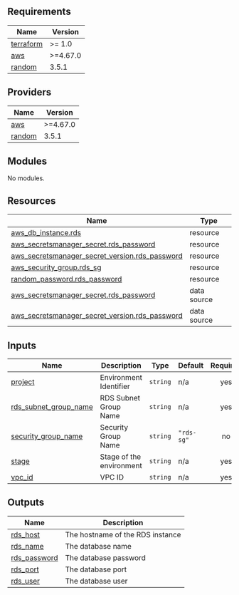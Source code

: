 <!-- BEGIN_TF_DOCS -->
## Requirements

| Name | Version |
|------|---------|
| <a name="requirement_terraform"></a> [terraform](#requirement\_terraform) | >= 1.0 |
| <a name="requirement_aws"></a> [aws](#requirement\_aws) | >=4.67.0 |
| <a name="requirement_random"></a> [random](#requirement\_random) | 3.5.1 |

## Providers

| Name | Version |
|------|---------|
| <a name="provider_aws"></a> [aws](#provider\_aws) | >=4.67.0 |
| <a name="provider_random"></a> [random](#provider\_random) | 3.5.1 |

## Modules

No modules.

## Resources

| Name | Type |
|------|------|
| [aws_db_instance.rds](https://registry.terraform.io/providers/hashicorp/aws/latest/docs/resources/db_instance) | resource |
| [aws_secretsmanager_secret.rds_password](https://registry.terraform.io/providers/hashicorp/aws/latest/docs/resources/secretsmanager_secret) | resource |
| [aws_secretsmanager_secret_version.rds_password](https://registry.terraform.io/providers/hashicorp/aws/latest/docs/resources/secretsmanager_secret_version) | resource |
| [aws_security_group.rds_sg](https://registry.terraform.io/providers/hashicorp/aws/latest/docs/resources/security_group) | resource |
| [random_password.rds_password](https://registry.terraform.io/providers/hashicorp/random/3.5.1/docs/resources/password) | resource |
| [aws_secretsmanager_secret.rds_password](https://registry.terraform.io/providers/hashicorp/aws/latest/docs/data-sources/secretsmanager_secret) | data source |
| [aws_secretsmanager_secret_version.rds_password](https://registry.terraform.io/providers/hashicorp/aws/latest/docs/data-sources/secretsmanager_secret_version) | data source |

## Inputs

| Name | Description | Type | Default | Required |
|------|-------------|------|---------|:--------:|
| <a name="input_project"></a> [project](#input\_project) | Environment Identifier | `string` | n/a | yes |
| <a name="input_rds_subnet_group_name"></a> [rds\_subnet\_group\_name](#input\_rds\_subnet\_group\_name) | RDS Subnet Group Name | `string` | n/a | yes |
| <a name="input_security_group_name"></a> [security\_group\_name](#input\_security\_group\_name) | Security Group Name | `string` | `"rds-sg"` | no |
| <a name="input_stage"></a> [stage](#input\_stage) | Stage of the environment | `string` | n/a | yes |
| <a name="input_vpc_id"></a> [vpc\_id](#input\_vpc\_id) | VPC ID | `string` | n/a | yes |

## Outputs

| Name | Description |
|------|-------------|
| <a name="output_rds_host"></a> [rds\_host](#output\_rds\_host) | The hostname of the RDS instance |
| <a name="output_rds_name"></a> [rds\_name](#output\_rds\_name) | The database name |
| <a name="output_rds_password"></a> [rds\_password](#output\_rds\_password) | The database password |
| <a name="output_rds_port"></a> [rds\_port](#output\_rds\_port) | The database port |
| <a name="output_rds_user"></a> [rds\_user](#output\_rds\_user) | The database user |
<!-- END_TF_DOCS -->
